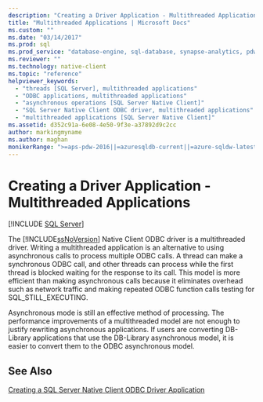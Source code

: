 ```yaml
---
description: "Creating a Driver Application - Multithreaded Applications"
title: "Multithreaded Applications | Microsoft Docs"
ms.custom: ""
ms.date: "03/14/2017"
ms.prod: sql
ms.prod_service: "database-engine, sql-database, synapse-analytics, pdw"
ms.reviewer: ""
ms.technology: native-client
ms.topic: "reference"
helpviewer_keywords: 
  - "threads [SQL Server], multithreaded applications"
  - "ODBC applications, multithreaded applications"
  - "asynchronous operations [SQL Server Native Client]"
  - "SQL Server Native Client ODBC driver, multithreaded applications"
  - "multithreaded applications [SQL Server Native Client]"
ms.assetid: d352c91a-6e08-4e50-9f3e-a37892d9c2cc
author: markingmyname
ms.author: maghan
monikerRange: ">=aps-pdw-2016||=azuresqldb-current||=azure-sqldw-latest||>=sql-server-2016||>=sql-server-linux-2017||=azuresqldb-mi-current"
---
```

# Creating a Driver Application - Multithreaded Applications
[!INCLUDE [SQL Server](../../../includes/applies-to-version/sql-asdb-asdbmi-asa-pdw.md)]

  The [!INCLUDE[ssNoVersion](../../../includes/ssnoversion-md.md)] Native Client ODBC driver is a multithreaded driver. Writing a multithreaded application is an alternative to using asynchronous calls to process multiple ODBC calls. A thread can make a synchronous ODBC call, and other threads can process while the first thread is blocked waiting for the response to its call. This model is more efficient than making asynchronous calls because it eliminates overhead such as network traffic and making repeated ODBC function calls testing for SQL_STILL_EXECUTING.  
  
 Asynchronous mode is still an effective method of processing. The performance improvements of a multithreaded model are not enough to justify rewriting asynchronous applications. If users are converting DB-Library applications that use the DB-Library asynchronous model, it is easier to convert them to the ODBC asynchronous model.  
  
## See Also  
 [Creating a SQL Server Native Client ODBC Driver Application](../../../relational-databases/native-client/odbc/creating-a-driver-application.md)  
  
  

